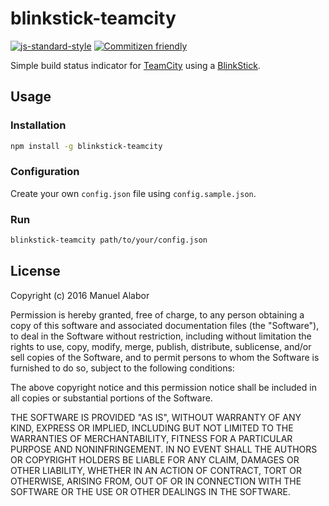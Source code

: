 # blinkstick-teamcity
[![js-standard-style](https://img.shields.io/badge/code%20style-standard-brightgreen.svg)](http://standardjs.com/) [![Commitizen friendly](https://img.shields.io/badge/commitizen-friendly-brightgreen.svg)](http://commitizen.github.io/cz-cli/)

Simple build status indicator for [TeamCity](https://www.jetbrains.com/teamcity/) using a [BlinkStick](https://www.blinkstick.com/).

## Usage
### Installation
```bash
npm install -g blinkstick-teamcity
```

### Configuration
Create your own `config.json` file using `config.sample.json`.

### Run
```bash
blinkstick-teamcity path/to/your/config.json
```

## License

Copyright (c) 2016 Manuel Alabor

Permission is hereby granted, free of charge, to any person obtaining a copy of this software and associated documentation files (the "Software"), to deal in the Software without restriction, including without limitation the rights to use, copy, modify, merge, publish, distribute, sublicense, and/or sell copies of the Software, and to permit persons to whom the Software is furnished to do so, subject to the following conditions:

The above copyright notice and this permission notice shall be included in all copies or substantial portions of the Software.

THE SOFTWARE IS PROVIDED "AS IS", WITHOUT WARRANTY OF ANY KIND, EXPRESS OR IMPLIED, INCLUDING BUT NOT LIMITED TO THE WARRANTIES OF MERCHANTABILITY, FITNESS FOR A PARTICULAR PURPOSE AND NONINFRINGEMENT. IN NO EVENT SHALL THE AUTHORS OR COPYRIGHT HOLDERS BE LIABLE FOR ANY CLAIM, DAMAGES OR OTHER LIABILITY, WHETHER IN AN ACTION OF CONTRACT, TORT OR OTHERWISE, ARISING FROM, OUT OF OR IN CONNECTION WITH THE SOFTWARE OR THE USE OR OTHER DEALINGS IN THE SOFTWARE.
